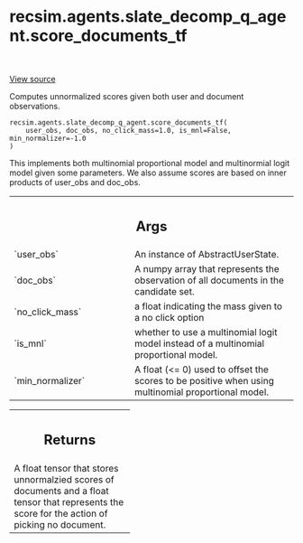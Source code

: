 <div itemscope itemtype="http://developers.google.com/ReferenceObject">
<meta itemprop="name" content="recsim.agents.slate_decomp_q_agent.score_documents_tf" />
<meta itemprop="path" content="Stable" />
</div>

# recsim.agents.slate_decomp_q_agent.score_documents_tf

<!-- Insert buttons and diff -->

<table class="tfo-notebook-buttons tfo-api" align="left">

</table>

<a target="_blank" href="https://github.com/google-research/recsim/tree/master/recsim/agents/slate_decomp_q_agent.py">View
source</a>

Computes unnormalized scores given both user and document observations.

<pre class="devsite-click-to-copy prettyprint lang-py tfo-signature-link">
<code>recsim.agents.slate_decomp_q_agent.score_documents_tf(
    user_obs, doc_obs, no_click_mass=1.0, is_mnl=False, min_normalizer=-1.0
)
</code></pre>

<!-- Placeholder for "Used in" -->

This implements both multinomial proportional model and multinormial logit model
given some parameters. We also assume scores are based on inner products of
user_obs and doc_obs.

<!-- Tabular view -->

 <table class="responsive fixed orange">
<colgroup><col width="214px"><col></colgroup>
<tr><th colspan="2"><h2 class="add-link">Args</h2></th></tr>

<tr>
<td>
`user_obs`
</td>
<td>
An instance of AbstractUserState.
</td>
</tr><tr>
<td>
`doc_obs`
</td>
<td>
A numpy array that represents the observation of all documents in
the candidate set.
</td>
</tr><tr>
<td>
`no_click_mass`
</td>
<td>
a float indicating the mass given to a no click option
</td>
</tr><tr>
<td>
`is_mnl`
</td>
<td>
whether to use a multinomial logit model instead of a multinomial
proportional model.
</td>
</tr><tr>
<td>
`min_normalizer`
</td>
<td>
A float (<= 0) used to offset the scores to be positive when
using multinomial proportional model.
</td>
</tr>
</table>

<!-- Tabular view -->

 <table class="responsive fixed orange">
<colgroup><col width="214px"><col></colgroup>
<tr><th colspan="2"><h2 class="add-link">Returns</h2></th></tr>
<tr class="alt">
<td colspan="2">
A float tensor that stores unnormalzied scores of documents and a float
tensor that represents the score for the action of picking no document.
</td>
</tr>

</table>
